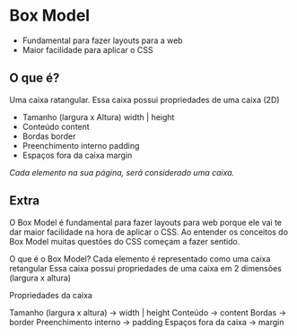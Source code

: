 # Box Model

- Fundamental para fazer layouts para a web
- Maior facilidade para aplicar o CSS

## O que é?

Uma caixa ratangular.
Essa caixa possui propriedades de uma caixa (2D)

- Tamanho (largura x Altura)    width | height
- Conteúdo                      content
- Bordas                        border
- Preenchimento interno         padding
- Espaços fora da caixa         margin

*Cada elemento na sua página, será considerado uma caixa.*


## Extra
O Box Model é fundamental para fazer layouts para web porque ele vai te dar maior facilidade na hora de aplicar o CSS. Ao entender os conceitos do Box Model muitas questões do CSS começam a fazer sentido.

O que é o Box Model?
Cada elemento é representado como uma caixa retangular
Essa caixa possui propriedades de uma caixa em 2 dimensões (largura x altura)

Propriedades da caixa

Tamanho (largura x altura) → width | height
Conteúdo → content
Bordas → border
Preenchimento interno → padding
Espaços fora da caixa → margin
